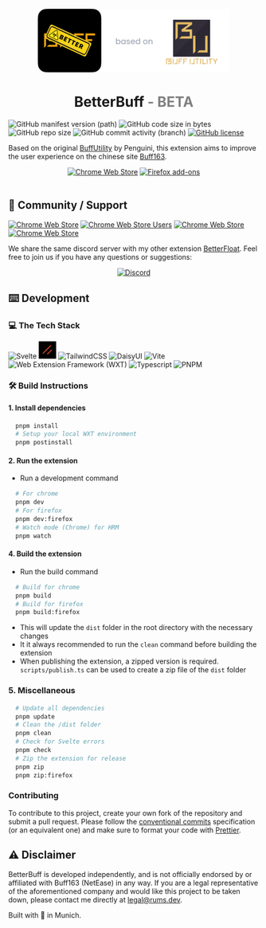 <p align="center"><img width="128" height="128" src="./src/public/icon/512.png"><img height="128" src=".github/basedOnBU.png"></p>
<h1 align="center">BetterBuff <font color="gray">- BETA</font></h1>

![GitHub manifest version (path)](https://img.shields.io/chrome-web-store/v/igacjekfbhgjnimlkmpdbgeekddolkaa?label=beta%20version)
![GitHub code size in bytes](https://img.shields.io/github/languages/code-size/GODrums/betterbuff)
![GitHub repo size](https://img.shields.io/github/repo-size/GODrums/betterbuff)
![GitHub commit activity (branch)](https://img.shields.io/github/commit-activity/w/GODrums/betterbuff)
[![GitHub license](https://img.shields.io/badge/license-MIT-blue.svg)](https://raw.githubusercontent.com/GODrums/betterbuff/LICENSE)

Based on the original [BuffUtility](https://github.com/PenguiniVogel/BuffUtility) by Penguini, this extension aims to improve the user experience on the chinese site [Buff163](https://buff.163.com/).

<p align="center">
  <a href="https://chromewebstore.google.com/detail/betterbuff/igacjekfbhgjnimlkmpdbgeekddolkaa?hl=en-GB">
    <picture>
      <source srcset="https://i.imgur.com/XBIE9pk.png" media="(prefers-color-scheme: dark)">
      <img height="58" src="https://i.imgur.com/oGxig2F.png" alt="Chrome Web Store"></picture></a>
  <a href="https://addons.mozilla.org/en-US/firefox/addon/betterbuff/">
    <picture>
      <source srcset="https://i.imgur.com/ZluoP7T.png" media="(prefers-color-scheme: dark)">
      <img height="58" src="https://i.imgur.com/4PobQqE.png" alt="Firefox add-ons"></picture></a>
  </br></br>
</p>

## 🤝 Community / Support

[![Chrome Web Store](https://img.shields.io/chrome-web-store/v/igacjekfbhgjnimlkmpdbgeekddolkaa.svg?label=Chrome%20Web%20Store&logo=googlechrome)](https://chrome.google.com/webstore/detail/igacjekfbhgjnimlkmpdbgeekddolkaa)
[![Chrome Web Store Users](https://img.shields.io/chrome-web-store/users/igacjekfbhgjnimlkmpdbgeekddolkaa.svg)](https://chrome.google.com/webstore/detail/bphfhlfhnohppnleaehnlfigkkccpglk)
[![Chrome Web Store](https://img.shields.io/chrome-web-store/stars/igacjekfbhgjnimlkmpdbgeekddolkaa.svg)](https://chrome.google.com/webstore/detail/igacjekfbhgjnimlkmpdbgeekddolkaa)
[![Chrome Web Store](https://img.shields.io/chrome-web-store/rating-count/igacjekfbhgjnimlkmpdbgeekddolkaa.svg)](https://chrome.google.com/webstore/detail/igacjekfbhgjnimlkmpdbgeekddolkaa)

<p>
We share the same discord server with my other extension <a href="https://github.com/GODrums/BetterFloat">BetterFloat</a>. Feel free to join us if you have any questions or suggestions:
</p>
<p align="center">
  <a href="https://discord.gg/VQWXp33nSW">
    <picture>
      <source srcset="https://i.postimg.cc/Fzj7T05w/discord.png" media="(prefers-color-scheme: dark)">
      <img height="58" src="https://i.postimg.cc/Fzj7T05w/discord.png" alt="Discord"></picture></a>
</p>

## ⌨️ Development

### 💻 The Tech Stack

<p>
  <img src="https://cdn.jsdelivr.net/gh/devicons/devicon/icons/svelte/svelte-original.svg" title="Svelte" height="35" />
  <img src=".github/shadcn-svelte-192.png" title="Shadcn-Svelte" height="35"/>
  <img src="https://api.iconify.design/logos:tailwindcss-icon.svg?color=%23888888" title="TailwindCSS" height="35"/>
  <img src="https://api.iconify.design/logos:daisyui.svg" title="DaisyUI" height="35"/>
  <img src="https://api.iconify.design/vscode-icons:file-type-vite.svg" title="Vite" height="35"/>
  <img src="https://wxt.dev/logo.svg" title="Web Extension Framework (WXT)" height="35"/>
  <img src="https://cdn.jsdelivr.net/gh/devicons/devicon/icons/typescript/typescript-original.svg" title="Typescript" height="35"/>
  <img src="https://api.iconify.design/devicon:pnpm.svg" title="PNPM" height="35"/>
</p>

### 🛠️ Build Instructions

#### 1. Install dependencies

```bash
  pnpm install
  # Setup your local WXT environment
  pnpm postinstall
```

#### 2. Run the extension

-   Run a development command

```bash
  # For chrome
  pnpm dev
  # For firefox
  pnpm dev:firefox
  # Watch mode (Chrome) for HRM
  pnpm watch
```

#### 4. Build the extension

-   Run the build command

```bash
  # Build for chrome
  pnpm build
  # Build for firefox
  pnpm build:firefox
```

-   This will update the `dist` folder in the root directory with the necessary changes
-   It it always recommended to run the `clean` command before building the extension
-   When publishing the extension, a zipped version is required. `scripts/publish.ts` can be used to create a zip file of the `dist` folder

### 5. Miscellaneous

```bash
  # Update all dependencies
  pnpm update
  # Clean the /dist folder
  pnpm clean
  # Check for Svelte errors
  pnpm check
  # Zip the extension for release
  pnpm zip
  pnpm zip:firefox
```

### Contributing

To contribute to this project, create your own fork of the repository and submit a pull request.
Please follow the [conventional commits](https://www.conventionalcommits.org/en/v1.0.0/) specification (or an equivalent one) and make sure to format your code with [Prettier](https://prettier.io/).

## ⚠️ Disclaimer

BetterBuff is developed independently, and is not officially endorsed by or affiliated with Buff163 (NetEase) in any way. If you are a legal representative of the aforementioned company and would like this project to be taken down, please contact me directly at legal@rums.dev.

Built with 🖤 in Munich.